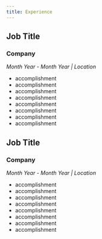 ```yaml
---
title: Experience
---
```


## Job Title

### Company
_Month Year - Month Year | Location_

- accomplishment
- accomplishment
- accomplishment
- accomplishment
- accomplishment
- accomplishment
- accomplishment
- accomplishment

## Job Title

### Company
_Month Year - Month Year | Location_

- accomplishment
- accomplishment
- accomplishment
- accomplishment
- accomplishment
- accomplishment
- accomplishment
- accomplishment